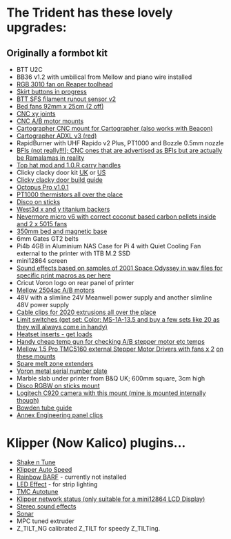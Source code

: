 # The Trident has these lovely upgrades:

## Originally a formbot kit

* BTT U2C
* BB36 v1.2 with umbilical from Mellow and piano wire installed
* [RGB 3010 fan on Reaper toolhead](https://www.aliexpress.com/item/1005007495629783.html)
* [Skirt buttons in progress](https://www.aliexpress.com/item/1005006085179120.html)
* [BTT SFS filament runout sensor v2](https://biqu.equipment/products/btt-sfs-v2-0-smart-filament-sensor)
* [Bed fans 92mm x 25cm (2 off)](https://www.amazon.co.uk/dp/B087JHB9BVRpi4b)
* [CNC xy joints](https://www.aliexpress.com/item/1005005997740026.html)
* [CNC A/B motor mounts](https://www.aliexpress.com/item/1005006662246017.html)
* [Cartographer CNC mount for Cartographer (also works with Beacon)](https://cartographer3d.com/products/cartographer3d-cnc-stealthburner-mount-only-23-4g)
* [Cartographer ADXL v3 (red)](https://cartographer3d.com/products/copy-of-cartographer-probe-v3-with-adxl345-standard-edition-both-can-usb)
* RapidBurner with UHF Rapido v2 Plus, PT1000 and Bozzle 0.5mm nozzle
* [BFIs (not really!!!); CNC ones that are advertised as BFIs but are actually be Ramalamas in reality](https://www.aliexpress.com/item/1005007313796436.html)
* [Top hat mod and 1.0.R carry handles](https://www.printables.com/model/768192-voron-24-trident-canopy-top-hat-remix-for-1-0-r-ha)
* Clicky clacky door kit [UK](https://www.onetwo3d.co.uk/product/clicky-clacky-door-for-voron-trident-by-ldo/) or [US](https://west3d.com/products/clickyclacky-door-kit-by-ldo-motors)
* [Clicky clacky door build guide](https://github.com/tanaes/whopping_Voron_mods/tree/main/clickyclacky_door)
* [Octopus Pro v1.0.1](https://biqu.equipment/products/bigtreetech-octopus-pro-v1-0-chip-f446?variant=39482177257570)
* [PT1000 thermistors all over the place](https://www.aliexpress.com/item/4000717733995.html)
* [Disco on sticks](https://www.printyplease.uk/Disco?search=disco)
* [West3d x and y titanium backers](https://west3d.com/products/titanium-backers-for-voron-2-4-trident-3-pack?variant=42064409624788)
* [Nevermore micro v6 with correct coconut based carbon pellets inside and 2 x 5015 fans](https://github.com/nevermore3d/Nevermore_Micro)
* [350mm bed and magnetic base](https://www.printyplease.uk/CatBed355 (Textured))
* 6mm Gates GT2 belts
* Pi4b 4GB in Aluminium NAS Case for Pi 4 with Quiet Cooling Fan external to the printer with 1TB M.2 SSD
* mini12864 screen
* [Sound effects based on samples of 2001 Space Odyssey in wav files for specific print macros as per here](https://github.com/oernster/3D-printing-info/blob/main/guides/setup-sounds-klipper.md)
* Cricut Voron logo on rear panel of printer
* [Mellow 2504ac A/B motors](https://www.aliexpress.com/item/1005006864255848.html)
* 48V with a slimline 24V Meanwell power supply and another slimline 48V power supply
* [Cable clips for 2020 extrusions all over the place](https://www.printables.com/model/365945-voron-2020-aluminum-profile-cable-clip) 
* [Limit switches (get set: Color: MS-1A-13.5 and buy a few sets like 20 as they will always come in handy)](https://www.aliexpress.com/item/4001033375208.html)
* [Heatset inserts - get loads](https://www.aliexpress.com/item/1005004535859664.html)
* [Handy cheap temp gun for checking A/B stepper motor etc temps](https://www.aliexpress.com/item/1005005730726048.html)
* [Mellow 1.5 Pro TMC5160 external Stepper Motor Drivers with fans x 2](https://www.amazon.co.uk/dp/B0CLNSRRKR) [on these mounts](https://www.printables.com/model/454343-mellow-tmc-5160-hv-support-din-rail)
* [Spare melt zone extenders](https://www.aliexpress.com/item/1005004359643945.html)
* [Voron metal serial number plate](https://www.etsy.com/uk/listing/1085646952/voron-serial-number-plate-display-with)
* Marble slab under printer from B&Q UK; 600mm square, 3cm high
* [Disco RGBW on sticks mount](https://github.com/MugenMicko/DaylightDiscoRainbow-Stick-Mounts/tree/main)
* [Logitech C920 camera with this mount (mine is mounted internally though)](https://makerworld.com/en/models/406337-c920-logitech-camera-mount-3d-printer-mount)
* [Bowden tube guide](https://github.com/VoronDesign/VoronUsers/tree/main/printer_mods/Galvanic/Bowden_Tube_Guide/STL)
* [Annex Engineering panel clips](https://github.com/Annex-Engineering/Annex-Engineering_User_Mods/tree/main/Printers/All_Printers/annex_dev-Panel_2020_Clips_and_Hinges)

# Klipper (Now Kalico) plugins...

* [Shake n Tune](https://github.com/Frix-x/klippain-shaketune)
* [Klipper Auto Speed](https://github.com/Anonoei/klipper_auto_speed)
* [Rainbow BARF](https://github.com/tanaes/whopping_Voron_mods/tree/main/LEDs/Rainbow_Barf_Logo_LED) - currently not installed 
* [LED Effect](https://github.com/julianschill/klipper-led_effect) - for strip lighting
* [TMC Autotune](https://github.com/andrewmcgr/klipper_tmc_autotune)
* [Klipper network status (only suitable for a mini12864 LCD Display)](https://github.com/JeremyRuhland/klipper_network_status)
* [Stereo sound effects](https://github.com/oernster/3D-printing-info/blob/main/guides/setup-sounds-klipper.md)
* [Sonar](https://github.com/mainsail-crew/sonar)
* MPC tuned extruder
* Z_TILT_NG calibrated Z_TILT for speedy Z_TILTing.
